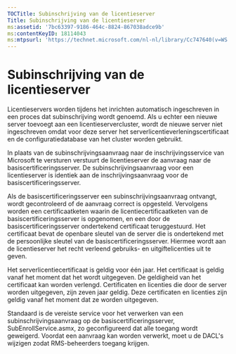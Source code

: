 ```yaml
---
TOCTitle: Subinschrijving van de licentieserver
Title: Subinschrijving van de licentieserver
ms:assetid: '7bc63397-9186-464c-8824-867038adce9b'
ms:contentKeyID: 18114043
ms:mtpsurl: 'https://technet.microsoft.com/nl-nl/library/Cc747640(v=WS.10)'
---
```


Subinschrijving van de licentieserver
=====================================

Licentieservers worden tijdens het inrichten automatisch ingeschreven in een proces dat subinschrijving wordt genoemd. Als u echter een nieuwe server toevoegt aan een licentieservercluster, wordt de nieuwe server niet ingeschreven omdat voor deze server het serverlicentieverleningscertificaat en de configuratiedatabase van het cluster worden gebruikt.

In plaats van de subinschrijvingsaanvraag naar de inschrijvingsservice van Microsoft te versturen verstuurt de licentieserver de aanvraag naar de basiscertificeringsserver. De subinschrijvingsaanvraag voor een licentieserver is identiek aan de inschrijvingsaanvraag voor de basiscertificeringsserver.

Als de basiscertificeringsserver een subinschrijvingsaanvraag ontvangt, wordt gecontroleerd of de aanvraag correct is opgesteld. Vervolgens worden een certificaatketen waarin de licentiecertificaatketen van de basiscertificeringsserver is opgenomen, en een door de basiscertificeringsserver ondertekend certificaat teruggestuurd. Het certificaat bevat de openbare sleutel van de server die is ondertekend met de persoonlijke sleutel van de basiscertificeringsserver. Hiermee wordt aan de licentieserver het recht verleend gebruiks- en uitgiftelicenties uit te geven.

Het serverlicentiecertificaat is geldig voor één jaar. Het certificaat is geldig vanaf het moment dat het wordt uitgegeven. De geldigheid van het certificaat kan worden verlengd. Certificaten en licenties die door de server worden uitgegeven, zijn zeven jaar geldig. Deze certificaten en licenties zijn geldig vanaf het moment dat ze worden uitgegeven.

Standaard is de vereiste service voor het verwerken van een subinschrijvingsaanvraag op de basiscertificeringsserver, SubEnrollService.asmx, zo geconfigureerd dat alle toegang wordt geweigerd. Voordat een aanvraag kan worden verwerkt, moet u de DACL's wijzigen zodat RMS-beheerders toegang krijgen.

